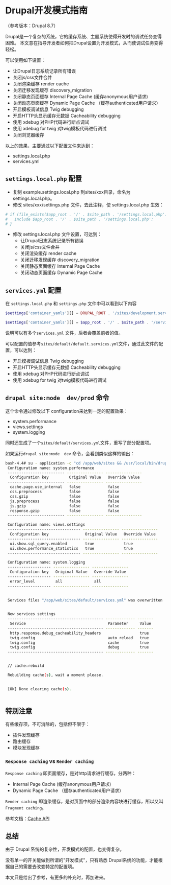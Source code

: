 # Drupal开发模式指南
（参考版本：Drupal 8.7）

Drupal是一个复杂的系统，它的缓存系统、主题系统使得开发时的调试任务变得困难。
本文意在指导开发者如何把Drupal设置为开发模式，从而使调试任务变得轻松。

可以使用如下设置：
- 让Drupal日志系统记录所有错误
- 关闭js/css文件合并
- 关闭渲染缓存 render cache
- 关闭迁移发现缓存 discovery_migration
- 关闭静态页面缓存 Internal Page Cache (缓存anonymous用户请求)
- 关闭动态页面缓存 Dynamic Page Cache （缓存authenticated用户请求）
- 开启模板调试信息 Twig debugging
- 开启HTTP头显示缓存元数据 Cacheability debugging
- 使用 xdebug 对PHP代码进行断点调试
- 使用 xdebug for twig 对twig模板代码进行调试
- 关闭浏览器缓存

以上的效果，主要通过以下配置文件来达到：
- settings.local.php
- services.yml

## `settings.local.php` 配置 
- 复制 example.settings.local.php 到sites/xxx目录，命名为 settings.local.php。
- 修改 sites/xxx/settings.php 文件，去此注释，使 settings.local.php 生效：
```php
# if (file_exists($app_root . '/' . $site_path . '/settings.local.php')) {
#   include $app_root . '/' . $site_path . '/settings.local.php';
# }
```
- 修改 settings.local.php 文件设置，可达到：
  - 让Drupal日志系统记录所有错误
  - 关闭js/css文件合并
  - 关闭渲染缓存 render cache
  - 关闭迁移发现缓存 discovery_migration
  - 关闭静态页面缓存 Internal Page Cache
  - 关闭动态页面缓存 Dynamic Page Cache
  
## `services.yml` 配置 

在 `settings.local.php` 和 `settings.php` 文件中可以看到以下内容

```php
$settings['container_yamls'][] = DRUPAL_ROOT . '/sites/development.services.yml';
```
```php
$settings['container_yamls'][] = $app_root . '/' . $site_path . '/services.yml';
```

说明可以有多个`services.yml` 文件，后者会覆盖前者的值。

可以配置的值参考`sites/default/default.services.yml`文件，通过此文件的配置，可以达到：
- 开启模板调试信息 Twig debugging
- 开启HTTP头显示缓存元数据 Cacheability debugging
- 使用 xdebug 对PHP代码进行断点调试
- 使用 xdebug for twig 对twig模板代码进行调试

## `drupal site:mode  dev/prod` 命令
这个命令通过修改以下 configuration来达到一定的配置效果：
- system.performance
- views.settings
- system.logging

同时还生成了一个`sites/default/services.yml`文件，重写了部分配置项。

如果运行`drupal site:mode  dev` 命令，会看到类似这样的输出：

```bash
bash-4.4# su - application -c "cd /app/web/sites && /usr/local/bin/drupal smo -vvv dev"
 Configuration name: system.performance
 ------------------------- ---------------- ---------------- 
  Configuration key         Original Value   Override Value  
 ------------------------- ---------------- ---------------- 
  cache.page.use_internal   false            false           
  css.preprocess            false            false           
  css.gzip                  false            false           
  js.preprocess             false            false           
  js.gzip                   false            false           
  response.gzip             false            false           
 ------------------------- ---------------- ---------------- 

 Configuration name: views.settings
 -------------------------------- ---------------- ---------------- 
  Configuration key                Original Value   Override Value  
 -------------------------------- ---------------- ---------------- 
  ui.show.sql_query.enabled        true             true            
  ui.show.performance_statistics   true             true            
 -------------------------------- ---------------- ---------------- 

 Configuration name: system.logging
 ------------------- ---------------- ---------------- 
  Configuration key   Original Value   Override Value  
 ------------------- ---------------- ---------------- 
  error_level         all              all             
 ------------------- ---------------- ---------------- 

                                                                                                                        
 Services files "/app/web/sites/default/services.yml" was overwritten                                                   
                                                                                                                        

 New services settings
 ------------------------------------------ ------------- ------- 
  Service                                    Parameter     Value  
 ------------------------------------------ ------------- ------- 
  http.response.debug_cacheability_headers                 true   
  twig.config                                auto_reload   true   
  twig.config                                cache         true   
  twig.config                                debug         true   
 ------------------------------------------ ------------- ------- 


 // cache:rebuild

 Rebuilding cache(s), wait a moment please.

                                                                                                                        
 [OK] Done clearing cache(s).                                                                                           
                                                                                                                       
```

## 特别注意

有些缓存项，不可消除的，包括但不限于：
- 插件发现缓存
- 路由缓存
- 模块发现缓存

### `Response caching` vs `Render caching`

`Response caching` 即页面缓存，是对http请求进行缓存，分两种：
- Internal Page Cache (缓存anonymous用户请求)
- Dynamic Page Cache （缓存authenticated用户请求）

`Render caching` 即渲染缓存，是对页面中的部分渲染内容块进行缓存，所以又叫`Fragment caching`。

参考文档：[Cache API](https://www.drupal.org/docs/8/api/cache-api/cache-api)

## 总结

由于 Drupal 系统的复杂性，开发模式的配置，也变得复杂。

没有单一的开关能做到所谓的"开发模式"，只有熟悉 Drupal系统的功能，才能根据自己的需要去改变特定的配置项。

本文只是给出了参考，有更多的补充时，再加进来。